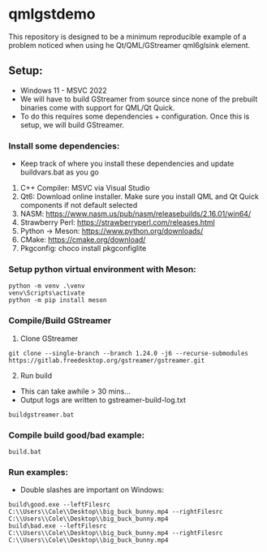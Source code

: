 # qmlgstdemo
This repository is designed to be a minimum reproducible example of a problem noticed when using he Qt/QML/GStreamer qml6glsink element.

## Setup:
* Windows 11 - MSVC 2022
* We will have to build GStreamer from source since none of the prebuilt binaries come with support for QML/Qt Quick.
* To do this requires some dependencies + configuration. Once this is setup, we will build GStreamer.

### Install some dependencies:
* Keep track of where you install these dependencies and update buildvars.bat as you go
1. C++ Compiler: MSVC via Visual Studio
2. Qt6: Download online installer. Make sure you install QML and Qt Quick components if not default selected
3. NASM: https://www.nasm.us/pub/nasm/releasebuilds/2.16.01/win64/
4. Strawberry Perl: https://strawberryperl.com/releases.html
5. Python -> Meson: https://www.python.org/downloads/
6. CMake: https://cmake.org/download/
7. Pkgconfig: choco install pkgconfiglite

### Setup python virtual environment with Meson:
```
python -m venv .\venv
venv\Scripts\activate
python -m pip install meson
```

### Compile/Build GStreamer
1. Clone GStreamer
```
git clone --single-branch --branch 1.24.0 -j6 --recurse-submodules https://gitlab.freedesktop.org/gstreamer/gstreamer.git
```
2. Run build
* This can take awhile > 30 mins...
* Output logs are written to gstreamer-build-log.txt
```
buildgstreamer.bat
```

### Compile build good/bad example:
```
build.bat
```

### Run examples:
* Double slashes are important on Windows:
```
build\good.exe --leftFilesrc C:\\Users\\Cole\\Desktop\\big_buck_bunny.mp4 --rightFilesrc C:\\Users\\Cole\\Desktop\\big_buck_bunny.mp4
build\bad.exe --leftFilesrc C:\\Users\\Cole\\Desktop\\big_buck_bunny.mp4 --rightFilesrc C:\\Users\\Cole\\Desktop\\big_buck_bunny.mp4
```